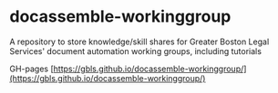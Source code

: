 # docassemble-workinggroup
A repository to store knowledge/skill shares for Greater Boston Legal Services' document automation working groups, including tutorials

GH-pages [https://gbls.github.io/docassemble-workinggroup/](https://gbls.github.io/docassemble-workinggroup/)
